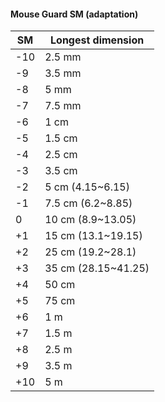#### Mouse Guard SM (adaptation)

| SM | Longest dimension |
|----|-------------------|
| -10 | 2.5 mm |
| -9 | 3.5 mm |
| -8 | 5 mm |
| -7 | 7.5 mm |
| -6 | 1 cm |
| -5 | 1.5 cm |
| -4 | 2.5 cm |
| -3 | 3.5 cm |
| -2 | 5 cm (4.15~6.15) |
| -1 | 7.5 cm (6.2~8.85) |
| 0 | 10 cm (8.9~13.05) |
| +1 | 15 cm (13.1~19.15) |
| +2 | 25 cm (19.2~28.1) |
| +3 | 35 cm (28.15~41.25) |
| +4 | 50 cm |
| +5 | 75 cm |
| +6 | 1 m |
| +7 | 1.5 m |
| +8 | 2.5 m |
| +9 | 3.5 m |
| +10 | 5 m |
